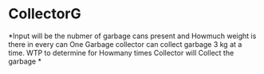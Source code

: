 # CollectorG

*Input will be the nubmer of garbage cans present and Howmuch weight is there in every can
One Garbage collector can collect garbage 3 kg at a time.
WTP to determine for Howmany times Collector will Collect the garbage  *
